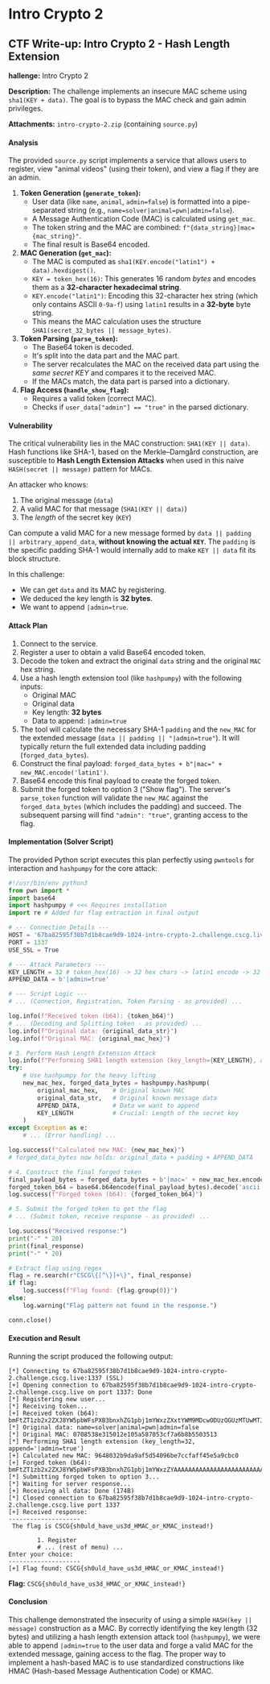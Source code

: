 # Intro Crypto 2

## CTF Write-up: Intro Crypto 2 - Hash Length Extension



**hallenge:** Intro Crypto 2

**Description:** The challenge implements an insecure MAC scheme using `sha1(KEY + data)`. The goal is to bypass the MAC check and gain admin privileges.

**Attachments:** `intro-crypto-2.zip` (containing `source.py`)



#### Analysis

The provided `source.py` script implements a service that allows users to register, view "animal videos" (using their token), and view a flag if they are an admin.

1. **Token Generation (`generate_token`):**
   * User data (like `name`, `animal`, `admin=false`) is formatted into a pipe-separated string (e.g., `name=solver|animal=pwn|admin=false`).
   * A Message Authentication Code (MAC) is calculated using `get_mac`.
   * The token string and the MAC are combined: `f"{data_string}|mac={mac_string}"`.
   * The final result is Base64 encoded.
2. **MAC Generation (`get_mac`):**
   * The MAC is computed as `sha1(KEY.encode("latin1") + data).hexdigest()`.
   * `KEY = token_hex(16)`: This generates 16 random _bytes_ and encodes them as a **32-character hexadecimal string**.
   * `KEY.encode("latin1")`: Encoding this 32-character hex string (which only contains ASCII `0-9a-f`) using `latin1` results in a **32-byte** byte string.
   * This means the MAC calculation uses the structure `SHA1(secret_32_bytes || message_bytes)`.
3. **Token Parsing (`parse_token`):**
   * The Base64 token is decoded.
   * It's split into the data part and the MAC part.
   * The server recalculates the MAC on the received data part using the _same secret KEY_ and compares it to the received MAC.
   * If the MACs match, the data part is parsed into a dictionary.
4. **Flag Access (`handle_show_flag`):**
   * Requires a valid token (correct MAC).
   * Checks if `user_data["admin"] == "true"` in the parsed dictionary.

#### Vulnerability

The critical vulnerability lies in the MAC construction: `SHA1(KEY || data)`. Hash functions like SHA-1, based on the Merkle–Damgård construction, are susceptible to **Hash Length Extension Attacks** when used in this naive `HASH(secret || message)` pattern for MACs.

An attacker who knows:

1. The original message (`data`)
2. A valid MAC for that message (`SHA1(KEY || data)`)
3. The _length_ of the secret key (`KEY`)

Can compute a valid MAC for a new message formed by `data || padding || arbitrary_append_data`, **without knowing the actual `KEY`**. The `padding` is the specific padding SHA-1 would internally add to make `KEY || data` fit its block structure.

In this challenge:

* We can get `data` and its MAC by registering.
* We deduced the key length is **32 bytes**.
* We want to append `|admin=true`.

#### Attack Plan

1. Connect to the service.
2. Register a user to obtain a valid Base64 encoded token.
3. Decode the token and extract the original `data` string and the original `MAC` hex string.
4. Use a hash length extension tool (like `hashpumpy`) with the following inputs:
   * Original MAC
   * Original data
   * Key length: **32 bytes**
   * Data to append: `|admin=true`
5. The tool will calculate the necessary SHA-1 `padding` and the `new_MAC` for the extended message (`data || padding || "|admin=true"`). It will typically return the full extended data including padding (`forged_data_bytes`).
6. Construct the final payload: `forged_data_bytes + b"|mac=" + new_MAC.encode('latin1')`.
7. Base64 encode this final payload to create the forged token.
8. Submit the forged token to option 3 ("Show flag"). The server's `parse_token` function will validate the `new_MAC` against the `forged_data_bytes` (which includes the padding) and succeed. The subsequent parsing will find `"admin": "true"`, granting access to the flag.

#### Implementation (Solver Script)

The provided Python script executes this plan perfectly using `pwntools` for interaction and `hashpumpy` for the core attack:

```python
#!/usr/bin/env python3
from pwn import *
import base64
import hashpumpy # <<< Requires installation
import re # Added for flag extraction in final output

# --- Connection Details ---
HOST = '67ba82595f38b7d1b8cae9d9-1024-intro-crypto-2.challenge.cscg.live'
PORT = 1337
USE_SSL = True

# --- Attack Parameters ---
KEY_LENGTH = 32 # token_hex(16) -> 32 hex chars -> latin1 encode -> 32 bytes
APPEND_DATA = b'|admin=true'

# --- Script Logic ---
# ... (Connection, Registration, Token Parsing - as provided) ...

log.info(f"Received token (b64): {token_b64}")
# ... (Decoding and Splitting token - as provided) ...
log.info(f"Original data: {original_data_str}")
log.info(f"Original MAC: {original_mac_hex}")

# 3. Perform Hash Length Extension Attack
log.info(f"Performing SHA1 length extension (key_length={KEY_LENGTH}, append='{APPEND_DATA.decode()}')")
try:
    # Use hashpumpy for the heavy lifting
    new_mac_hex, forged_data_bytes = hashpumpy.hashpump(
        original_mac_hex,    # Original known MAC
        original_data_str,   # Original known message data
        APPEND_DATA,         # Data we want to append
        KEY_LENGTH           # Crucial: Length of the secret key
    )
except Exception as e:
    # ... (Error handling) ...

log.success(f"Calculated new MAC: {new_mac_hex}")
# forged_data_bytes now holds: original_data + padding + APPEND_DATA

# 4. Construct the final forged token
final_payload_bytes = forged_data_bytes + b'|mac=' + new_mac_hex.encode('latin1')
forged_token_b64 = base64.b64encode(final_payload_bytes).decode('ascii')
log.success(f"Forged token (b64): {forged_token_b64}")

# 5. Submit the forged token to get the flag
# ... (Submit token, receive response - as provided) ...

log.success("Received response:")
print("-" * 20)
print(final_response)
print("-" * 20)

# Extract flag using regex
flag = re.search(r"CSCG\{[^\}]+\}", final_response)
if flag:
    log.success(f"Flag found: {flag.group(0)}")
else:
    log.warning("Flag pattern not found in the response.")

conn.close()

```

#### Execution and Result

Running the script produced the following output:

```
[*] Connecting to 67ba82595f38b7d1b8cae9d9-1024-intro-crypto-2.challenge.cscg.live:1337 (SSL)
[+] Opening connection to 67ba82595f38b7d1b8cae9d9-1024-intro-crypto-2.challenge.cscg.live on port 1337: Done
[*] Registering new user...
[*] Receiving token...
[+] Received token (b64): bmFtZT1zb2x2ZXJ8YW5pbWFsPXB3bnxhZG1pbj1mYWxzZXxtYWM9MDcwODUzOGUzMTUwMTJlMTA1YTU4NzA1M2NmN2E2YjhiNTUwMzUxMw==
[*] Original data: name=solver|animal=pwn|admin=false
[*] Original MAC: 0708538e315012e105a587053cf7a6b8b5503513
[*] Performing SHA1 length extension (key_length=32, append='|admin=true')
[+] Calculated new MAC: 9648032b9da9af5d54096be7ccfaff45e5a9cbc0
[+] Forged token (b64): bmFtZT1zb2x2ZXJ8YW5pbWFsPXB3bnxhZG1pbj1mYWxzZYAAAAAAAAAAAAAAAAAAAAAAAAAAAAAAAAAAAAAAAAAAAAAAAAAAAAAAAAAAAAAAAAAAAAAAAAAAAAAAAAIQfGFkbWluPXRydWV8bWFjPTk2NDgwMzJiOWRhOWFmNWQ1NDA5NmJlN2NjZmFmZjQ1ZTVhOWNiYzA=
[*] Submitting forged token to option 3...
[*] Waiting for server response...
[+] Receiving all data: Done (174B)
[*] Closed connection to 67ba82595f38b7d1b8cae9d9-1024-intro-crypto-2.challenge.cscg.live port 1337
[+] Received response:
--------------------
 The flag is CSCG{sh0uld_have_us3d_HMAC_or_KMAC_instead!}

        1. Register
        # ... (rest of menu) ...
Enter your choice:
--------------------
[+] Flag found: CSCG{sh0uld_have_us3d_HMAC_or_KMAC_instead!}
```

**Flag:** `CSCG{sh0uld_have_us3d_HMAC_or_KMAC_instead!}`

#### Conclusion

This challenge demonstrated the insecurity of using a simple `HASH(key || message)` construction as a MAC. By correctly identifying the key length (32 bytes) and utilizing a hash length extension attack tool (`hashpumpy`), we were able to append `|admin=true` to the user data and forge a valid MAC for the extended message, gaining access to the flag. The proper way to implement a hash-based MAC is to use standardized constructions like HMAC (Hash-based Message Authentication Code) or KMAC.
